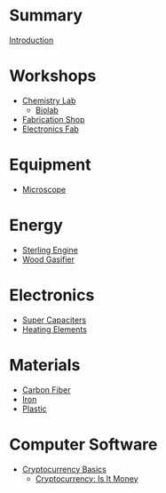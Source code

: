 # Summary

[Introduction](Introduction.md)

# Workshops

- [Chemistry Lab]()
    - [Biolab](workshops/Biolab.md)
- [Fabrication Shop]()
- [Electronics Fab](workshops/Electronics_Fab.md)

# Equipment

- [Microscope](equipment/Microscope.md)

# Energy

- [Sterling Engine](energy/Sterling_Engine.md)
- [Wood Gasifier](energy/Wood_Gasifier.md)

# Electronics

- [Super Capaciters](electronics/Super_Capacitors.md)
- [Heating Elements](electronics/Heating_Elements.md)

# Materials

- [Carbon Fiber](materials/Carbon_Fiber.md)
- [Iron](materials/Iron.md)
- [Plastic](materials/Plastic.md)

# Computer Software

- [Cryptocurrency Basics](computer_software/Cryptocurrency_Basics.md)
    - [Cryptocurrency: Is It Money](computer_software/Cryptocurrency_Is_It_Money.md)

